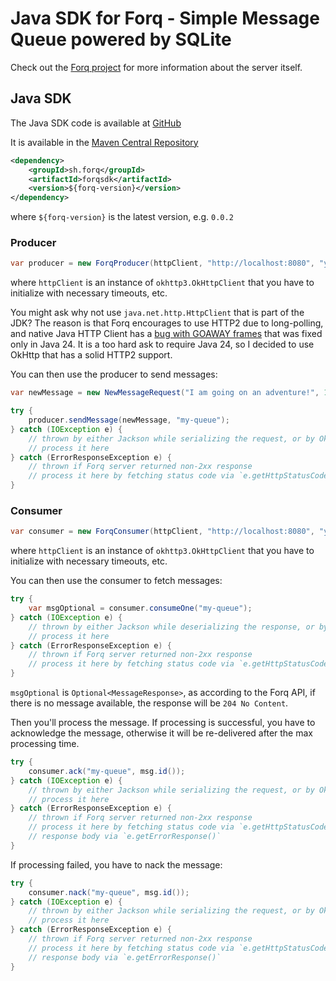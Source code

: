 # Java SDK for Forq - Simple Message Queue powered by SQLite

Check out the [Forq project](https://forq.sh) for more information about the server itself.

## Java SDK

The Java SDK code is available at [GitHub](https://github.com/n0rdy/forq-sdk-java)

It is available in the [Maven Central Repository](https://central.sonatype.com/artifact/sh.forq/forqsdk)

```xml
<dependency>
    <groupId>sh.forq</groupId>
    <artifactId>forqsdk</artifactId>
    <version>${forq-version}</version>
</dependency>
```

where `${forq-version}` is the latest version, e.g. `0.0.2`

### Producer

```java
var producer = new ForqProducer(httpClient, "http://localhost:8080", "your-auth-secret-min-32-chars-long");
```

where `httpClient` is an instance of `okhttp3.OkHttpClient` that you have to initialize with necessary timeouts, etc.

You might ask why not use `java.net.http.HttpClient` that is part of the JDK? The reason is that Forq encourages to use HTTP2 due to long-polling,
and native Java HTTP Client has a [bug with GOAWAY frames](https://bugs.openjdk.org/browse/JDK-8335181) that was fixed only in Java 24.
It is a too hard ask to require Java 24, so I decided to use OkHttp that has a solid HTTP2 support.

You can then use the producer to send messages:

```java
var newMessage = new NewMessageRequest("I am going on an adventure!", 1757875397418);

try {
    producer.sendMessage(newMessage, "my-queue");
} catch (IOException e) {
    // thrown by either Jackson while serializing the request, or by OkHttp while sending the request
    // process it here
} catch (ErrorResponseException e) {
    // thrown if Forq server returned non-2xx response
    // process it here by fetching status code via `e.getHttpStatusCode()` and error response body via `e.getErrorResponse()`
}
```

### Consumer

```java
var consumer = new ForqConsumer(httpClient, "http://localhost:8080", "your-auth-secret-min-32-chars-long");
```

where `httpClient` is an instance of `okhttp3.OkHttpClient` that you have to initialize with necessary timeouts, etc.

You can then use the consumer to fetch messages:

```java
try {
    var msgOptional = consumer.consumeOne("my-queue");
} catch (IOException e) {
    // thrown by either Jackson while deserializing the response, or by OkHttp while sending the request
    // process it here
} catch (ErrorResponseException e) {
    // thrown if Forq server returned non-2xx response
    // process it here by fetching status code via `e.getHttpStatusCode()` and error response body via `e.getErrorResponse()`
}
```

`msgOptional` is `Optional<MessageResponse>`, as according to the Forq API, if there is no message available, the response will be `204 No Content`.

Then you'll process the message.
If processing is successful, you have to acknowledge the message, otherwise it will be re-delivered after the max processing time.
```java
try {
    consumer.ack("my-queue", msg.id());
} catch (IOException e) {
    // thrown by either Jackson while serializing the request, or by OkHttp while sending the request
    // process it here
} catch (ErrorResponseException e) {
    // thrown if Forq server returned non-2xx response
    // process it here by fetching status code via `e.getHttpStatusCode()` and error    
    // response body via `e.getErrorResponse()`
}
```

If processing failed, you have to nack the message:
```java
try {
    consumer.nack("my-queue", msg.id());
} catch (IOException e) {
    // thrown by either Jackson while serializing the request, or by OkHttp while sending the
    // process it here
} catch (ErrorResponseException e) {
    // thrown if Forq server returned non-2xx response
    // process it here by fetching status code via `e.getHttpStatusCode()` and error
    // response body via `e.getErrorResponse()`
}
```

